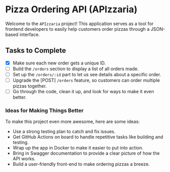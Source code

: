 # Pizza Ordering API (APIzzaria)

Welcome to the `APIzzaria` project! This application serves as a tool for frontend developers to easily help customers order pizzas through a JSON-based interface.

## Tasks to Complete
- [X] Make sure each new order gets a unique ID.
- [ ] Build the `/orders` section to display a list of all orders made.
- [ ] Set up the `/orders/:id` part to let us see details about a specific order.
- [ ] Upgrade the [POST] `/orders` feature, so customers can order multiple pizzas together.
- [ ] Go through the code, clean it up, and look for ways to make it even better.

### Ideas for Making Things Better

To make this project even more awesome, here are some ideas:

- Use a strong testing plan to catch and fix issues.
- Get GitHub Actions on board to handle repetitive tasks like building and testing.
- Wrap up the app in Docker to make it easier to put into action.
- Bring in Swagger documentation to provide a clear picture of how the API works.
- Build a user-friendly front-end to make ordering pizzas a breeze.